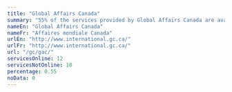 ```yaml
---
title: "Global Affairs Canada"
summary: "55% of the services provided by Global Affairs Canada are available end-to-end online. 12 are available online, and 10 are not available online."
nameEn: "Global Affairs Canada"
nameFr: "Affaires mondiale Canada"
urlEn: "http://www.international.gc.ca/"
urlFr: "http://www.international.gc.ca/"
url: "/gc/gac/"
servicesOnline: 12
servicesNotOnline: 10
percentage: 0.55
noData: 0
---
```

